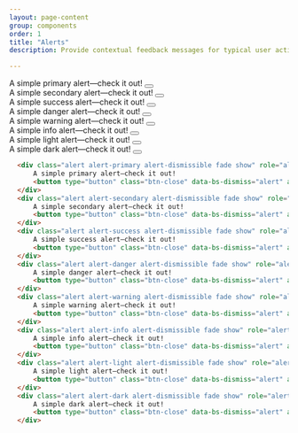 ```yaml
---
layout: page-content
group: components
order: 1
title: "Alerts"
description: Provide contextual feedback messages for typical user actions with the handful of available and flexible alert messages. Please see the official <a href="https://getbootstrap.com/docs/5.2/components/alerts/" target="_blank">Bootstrap documentation</a> for a full list of options.

---
```


<div class=" mb-5">
    <div class="card">
        <div class="card-body">
            <div class="alert alert-primary alert-dismissible fade show" role="alert">
                A simple primary alert—check it out!
                <button type="button" class="btn-close" data-bs-dismiss="alert" aria-label="Close"></button>
            </div>
            <div class="alert alert-secondary alert-dismissible fade show" role="alert">
                A simple secondary alert—check it out!
                <button type="button" class="btn-close" data-bs-dismiss="alert" aria-label="Close"></button>
            </div>
            <div class="alert alert-success alert-dismissible fade show" role="alert">
                A simple success alert—check it out!
                <button type="button" class="btn-close" data-bs-dismiss="alert" aria-label="Close"></button>
            </div>
            <div class="alert alert-danger alert-dismissible fade show" role="alert">
                A simple danger alert—check it out!
                <button type="button" class="btn-close" data-bs-dismiss="alert" aria-label="Close"></button>
            </div>
            <div class="alert alert-warning alert-dismissible fade show" role="alert">
                A simple warning alert—check it out!
                <button type="button" class="btn-close" data-bs-dismiss="alert" aria-label="Close"></button>
            </div>
            <div class="alert alert-info alert-dismissible fade show" role="alert">
                A simple info alert—check it out!
                <button type="button" class="btn-close" data-bs-dismiss="alert" aria-label="Close"></button>
            </div>
            <div class="alert alert-light alert-dismissible fade show" role="alert">
                A simple light alert—check it out!
                <button type="button" class="btn-close" data-bs-dismiss="alert" aria-label="Close"></button>
            </div>
            <div class="alert alert-dark alert-dismissible fade show" role="alert">
                A simple dark alert—check it out!
                <button type="button" class="btn-close btn-close-white" data-bs-dismiss="alert" aria-label="Close"></button>
            </div>
        </div>
    </div>
</div>

<div class="card">
<div class="card-body" markdown="1">

```html
  <div class="alert alert-primary alert-dismissible fade show" role="alert">
      A simple primary alert—check it out!
      <button type="button" class="btn-close" data-bs-dismiss="alert" aria-label="Close"></button>
  </div>
  <div class="alert alert-secondary alert-dismissible fade show" role="alert">
      A simple secondary alert—check it out!
      <button type="button" class="btn-close" data-bs-dismiss="alert" aria-label="Close"></button>
  </div>
  <div class="alert alert-success alert-dismissible fade show" role="alert">
      A simple success alert—check it out!
      <button type="button" class="btn-close" data-bs-dismiss="alert" aria-label="Close"></button>
  </div>
  <div class="alert alert-danger alert-dismissible fade show" role="alert">
      A simple danger alert—check it out!
      <button type="button" class="btn-close" data-bs-dismiss="alert" aria-label="Close"></button>
  </div>
  <div class="alert alert-warning alert-dismissible fade show" role="alert">
      A simple warning alert—check it out!
      <button type="button" class="btn-close" data-bs-dismiss="alert" aria-label="Close"></button>
  </div>
  <div class="alert alert-info alert-dismissible fade show" role="alert">
      A simple info alert—check it out!
      <button type="button" class="btn-close" data-bs-dismiss="alert" aria-label="Close"></button>
  </div>
  <div class="alert alert-light alert-dismissible fade show" role="alert">
      A simple light alert—check it out!
      <button type="button" class="btn-close" data-bs-dismiss="alert" aria-label="Close"></button>
  </div>
  <div class="alert alert-dark alert-dismissible fade show" role="alert">
      A simple dark alert—check it out!
      <button type="button" class="btn-close" data-bs-dismiss="alert" aria-label="Close"></button>
  </div>
```

</div>
</div>
